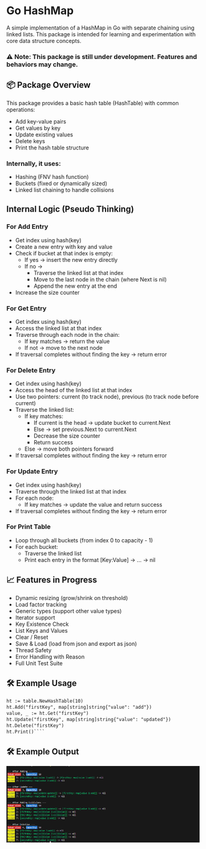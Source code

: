# Go HashMap

A simple implementation of a HashMap in Go with separate chaining using linked lists. This package is intended for learning and experimentation with core data structure concepts.

### ⚠️ Note: This package is still under development. Features and behaviors may change.

## 📦 Package Overview

This package provides a basic hash table (HashTable) with common operations:

- Add key-value pairs
- Get values by key
- Update existing values
- Delete keys
- Print the hash table structure

### Internally, it uses:

- Hashing (FNV hash function)
- Buckets (fixed or dynamically sized)
- Linked list chaining to handle collisions

## Internal Logic (Pseudo Thinking)

### For Add Entry

- Get index using hash(key)
- Create a new entry with key and value
- Check if bucket at that index is empty:
  - If yes → insert the new entry directly
  - If no →
    - Traverse the linked list at that index
    - Move to the last node in the chain (where Next is nil)
    - Append the new entry at the end
- Increase the size counter

### For Get Entry

- Get index using hash(key)
- Access the linked list at that index
- Traverse through each node in the chain:
  - If key matches → return the value
  - If not → move to the next node
- If traversal completes without finding the key → return error

### For Delete Entry

- Get index using hash(key)
- Access the head of the linked list at that index
- Use two pointers: current (to track node), previous (to track node before current)
- Traverse the linked list:
  - If key matches:
    - If current is the head → update bucket to current.Next
    - Else → set previous.Next to current.Next
    - Decrease the size counter
    - Return success
  - Else → move both pointers forward
- If traversal completes without finding the key → return error

### For Update Entry

- Get index using hash(key)
- Traverse through the linked list at that index
- For each node:
  - If key matches → update the value and return success
- If traversal completes without finding the key → return error

### For Print Table

- Loop through all buckets (from index 0 to capacity - 1)
- For each bucket:
  - Traverse the linked list
  - Print each entry in the format [Key:Value] -> ... -> nil

## 📈 Features in Progress

- Dynamic resizing (grow/shrink on threshold)
- Load factor tracking
- Generic types (support other value types)
- Iterator support
- Key Existence Check
- List Keys and Values
- Clear / Reset
- Save & Load (load from json and export as json)
- Thread Safety
- Error Handling with Reason
- Full Unit Test Suite

## 🛠️ Example Usage

`````golang
ht := table.NewHashTable(10)
ht.Add("firstKey", map[string]string{"value": "add"})
value, _ := ht.Get("firstKey")
ht.Update("firstKey", map[string]string{"value": "updated"})
ht.Delete("firstKey")
ht.Print()````

`````

## 🛠️ Example Output

![output sample image](images/output.png)
